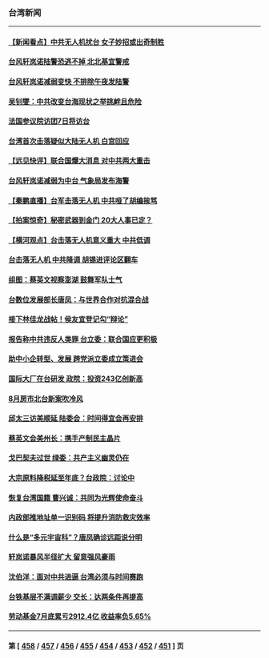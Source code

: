 ### 台湾新闻
---
#### [【新闻看点】中共无人机扰台 女子妙招或出奇制胜](../../pages/ncid1349361/n13815726.md) 
#### [台风轩岚诺陆警恐逃不掉 北北基宜警戒](../../pages/ncid1349361/n13816064.md) 
#### [台风轩岚诺减弱变快 不排除午夜发陆警](../../pages/ncid1349361/n13815994.md) 
#### [吴钊燮：中共改变台海现状之举挑衅且危险](../../pages/ncid1349361/n13815949.md) 
#### [法国参议院访团7日将访台](../../pages/ncid1349361/n13815929.md) 
#### [台湾首次击落疑似大陆无人机 白宫回应](../../pages/ncid1349361/n13815711.md) 
#### [【远见快评】联合国爆大消息 对中共两大重击](../../pages/ncid1349361/n13815733.md) 
#### [台风轩岚诺减弱为中台 气象局发布海警](../../pages/ncid1349361/n13815792.md) 
#### [【秦鹏直播】台军击落无人机 中共哑了胡编挨骂](../../pages/ncid1349361/n13815720.md) 
#### [【拍案惊奇】秘密武器到金门 20大人事已定？](../../pages/ncid1349361/n13815526.md) 
#### [【横河观点】台击落无人机意义重大 中共低调](../../pages/ncid1349361/n13815703.md) 
#### [台击落无人机 中共降调 胡锡进评论区翻车](../../pages/ncid1349361/n13815496.md) 
#### [组图：蔡英文视察澎湖 鼓舞军队士气](../../pages/ncid1349361/n13815570.md) 
#### [台数位发展部长唐凤：与世界合作对抗混合战](../../pages/ncid1349361/n13815439.md) 
#### [接下林佳龙战帖！侯友宜登记勾“辩论”](../../pages/ncid1349361/n13815489.md) 
#### [报告称中共违反人类罪 台立委：联合国应更积极](../../pages/ncid1349361/n13815527.md) 
#### [助中小企转型、发展 跨党派立委成立策进会](../../pages/ncid1349361/n13815568.md) 
#### [国际大厂在台研发 政院：投资243亿创新高](../../pages/ncid1349361/n13815567.md) 
#### [8月房市北台新案吹冷风](../../pages/ncid1349361/n13815510.md) 
#### [邱太三访美顺延 陆委会：时间得宜会再安排](../../pages/ncid1349361/n13815536.md) 
#### [蔡英文会美州长：携手产制民主晶片](../../pages/ncid1349361/n13815492.md) 
#### [戈巴契夫过世 绿委：共产主义幽灵仍在](../../pages/ncid1349361/n13815540.md) 
#### [大宗原料降税延至年底？台政院：讨论中](../../pages/ncid1349361/n13815539.md) 
#### [恢复台湾国籍 曹兴诚：共同为光辉使命奋斗](../../pages/ncid1349361/n13815537.md) 
#### [内政部推地址单一识别码 将提升消防救灾效率](../../pages/ncid1349361/n13815547.md) 
#### [什么是“多元宇宙科”？唐凤确诊远距说分明](../../pages/ncid1349361/n13815541.md) 
#### [轩岚诺暴风半径扩大 留意强风豪雨](../../pages/ncid1349361/n13815511.md) 
#### [沈伯洋：面对中共进逼 台湾必须与时间赛跑](../../pages/ncid1349361/n13815221.md) 
#### [台铁基层不满调薪少 交长：达两条件再提高](../../pages/ncid1349361/n13815513.md) 
#### [劳动基金7月底累亏2912.4亿 收益率负5.65%](../../pages/ncid1349361/n13815521.md) 

---
#### 第 [ [458](./458.md) / [457](./457.md) / [456](./456.md) / [455](./455.md) / [454](./454.md) / [453](./453.md) / [452](./452.md) / [451](./451.md) ] 页
